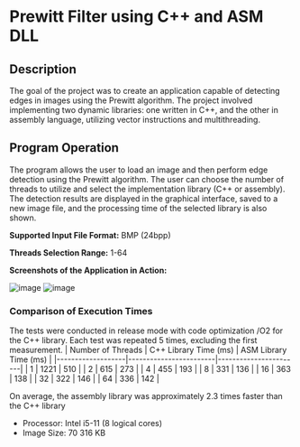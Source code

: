 # Prewitt Filter using C++ and ASM DLL

## Description

The goal of the project was to create an application capable of detecting edges in images using the Prewitt algorithm. The project involved implementing two dynamic libraries: one written in C++, and the other in assembly language, utilizing vector instructions and multithreading.

## Program Operation

The program allows the user to load an image and then perform edge detection using the Prewitt algorithm. The user can choose the number of threads to utilize and select the implementation library (C++ or assembly). The detection results are displayed in the graphical interface, saved to a new image file, and the processing time of the selected library is also shown.

**Supported Input File Format:** BMP (24bpp)

**Threads Selection Range:** 1-64

**Screenshots of the Application in Action:**

![image](https://github.com/JakubKrz/PrewittFilter/assets/91898433/112338b5-a6b4-4e8c-b145-db27de144977)
![image](https://github.com/JakubKrz/PrewittFilter/assets/91898433/5d2adedb-e153-4d15-8f33-5afae30912d3)

### Comparison of Execution Times
The tests were conducted in release mode with code optimization /O2 for the C++ library. Each test was repeated 5 times, excluding the first measurement.
| Number of Threads | C++ Library Time (ms) | ASM Library Time (ms) |
|-------------------|------------------------|-----------------------|
| 1                 | 1221                    | 510                    |
| 2                 | 615                     | 273                   |
| 4                 | 455                     | 193                    |
| 8                 | 331                     | 136                    |
| 16                | 363                     | 138                    |
| 32                | 322                     | 146                     |
| 64                | 336                      | 142                     |

On average, the assembly library was approximately 2.3 times faster than the C++ library
- Processor: Intel i5-11 (8 logical cores)
- Image Size: 70 316 KB
